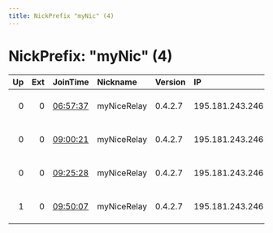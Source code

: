 ```yaml
---
title: NickPrefix "myNic" (4)
---
```


# NickPrefix: "myNic" (4)

|   Up |   Ext | JoinTime                                                                                            | Nickname    | Version   | IP              | AS           | CC   |   ORp |   Dirp | OS    | Contact                           |   eFamMembers |
|-----:|------:|:----------------------------------------------------------------------------------------------------|:------------|:----------|:----------------|:-------------|:-----|------:|-------:|:------|:----------------------------------|--------------:|
|    0 |     0 | [06:57:37](https://metrics.torproject.org/rs.html#details/8F28778A11B25815A049613C7DB55720727DD8D7) | myNiceRelay | 0.4.2.7   | 195.181.243.246 | UAB Rakrejus | lt   |  9001 |   9030 | Linux | myNiceRelay at mailinator dot com |             1 |
|    0 |     0 | [09:00:21](https://metrics.torproject.org/rs.html#details/E7F6B9A51A61A2E3D5337025CCE3078C9489C732) | myNiceRelay | 0.4.2.7   | 195.181.243.246 | UAB Rakrejus | lt   |  9001 |   9030 | Linux | myNiceRelay at mailinator dot com |             1 |
|    0 |     0 | [09:25:28](https://metrics.torproject.org/rs.html#details/A76833C508641FF398B761677B51161023476E0B) | myNiceRelay | 0.4.2.7   | 195.181.243.246 | UAB Rakrejus | lt   |  9001 |   9030 | Linux | myNiceRelay at mailinator dot com |             1 |
|    1 |     0 | [09:50:07](https://metrics.torproject.org/rs.html#details/6917E5BDE485D56E229E675623AEB8D09FEB5367) | myNiceRelay | 0.4.2.7   | 195.181.243.246 | UAB Rakrejus | lt   |  9001 |   9030 | Linux | myNiceRelay at mailinator dot com |             1 |
